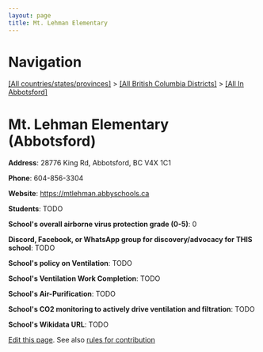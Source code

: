 ```yaml
---
layout: page
title: Mt. Lehman Elementary
---
```

# Navigation

[[All countries/states/provinces]](../../..) > [[All British Columbia Districts]](../..) > [[All In Abbotsford]](..)

# Mt. Lehman Elementary (Abbotsford)

**Address**: 28776 King Rd, Abbotsford, BC V4X 1C1

**Phone**: 604-856-3304

**Website**: <https://mtlehman.abbyschools.ca>

**Students**: TODO

**School's overall airborne virus protection grade (0-5)**: 0

**Discord, Facebook, or WhatsApp group for discovery/advocacy for THIS school**: TODO

**School's policy on Ventilation**: TODO

**School's Ventilation Work Completion**: TODO

**School's Air-Purification**: TODO

**School's CO2 monitoring to actively drive ventilation and filtration**: TODO

**School's Wikidata URL**: TODO


[Edit this page](https://github.com/ventilate-schools/BC/edit/main/./Abbotsford/Mt._Lehman_Elementary.md). See also [rules for contribution](../../../contribution-rules/)